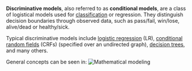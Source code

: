 **Discriminative models**, also referred to as **conditional models**, are a class of logistical models used for [classification](https://en.wikipedia.org/wiki/Statistical_classification "Statistical classification") or regression. They distinguish decision boundaries through observed data, such as pass/fail, win/lose, alive/dead or healthy/sick.

Typical discriminative models include [logistic regression](https://en.wikipedia.org/wiki/Logistic_regression "Logistic regression") (LR), [conditional random fields](https://en.wikipedia.org/wiki/Conditional_random_field "Conditional random field") (CRFs) (specified over an undirected graph), [decision trees](https://en.wikipedia.org/wiki/Decision_trees "Decision trees"), and many others.

General concepts can be seen in:
![Mathematical modeling](2.%20Mathematics/2.%20Applied%20mathematics%E2%80%8E/Mathematical%20modeling/Mathematical%20modeling.canvas)



